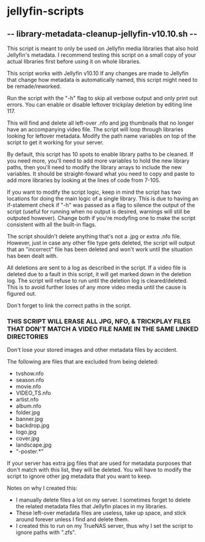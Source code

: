 # jellyfin-scripts

## -- library-metadata-cleanup-jellyfin-v10.10.sh --

This script is meant to only be used on Jellyfin media libraries that also hold Jellyfin's metadata.
I recommend testing this script on a small copy of your actual libraries first before using it on whole libraries.

This script works with Jellyfin v10.10
If any changes are made to Jellyfin that change how metadata is automatically named, this script might need to be remade/reworked.

Run the script with the "-h" flag to skip all verbose output and only print out errors.
You can enable or disable leftover trickplay deletion by editing line 117.

This will find and delete all left-over .nfo and jpg thumbnails that no longer have an accompanying video file.
The script will loop through libraries looking for leftover metadata. Modify the path name variables on top of the script to get it working for your server.

By default, this script has 10 spots to enable library paths to be cleaned. If you need more, you'll need to add more variables to hold the new library paths, then you'll need to modify the library arrays to include the new variables.
It should be straight-foward what you need to copy and paste to add more libraries by looking at the lines of code from 7-105.

If you want to modify the script logic, keep in mind the script has two locations for doing the main logic of a single library.
This is due to having an if-statement check if "-h" was passed as a flag to silence the output of the script (useful for running when no output is desired, warnings will still be outputed however).
Change both if you're modyfing one to make the script consistent with all the built-in flags.

The script shouldn't delete anything that's not a .jpg or extra .nfo file. However, just in case any other file type gets deleted, the script will output that an "incorrect" file has been deleted and won't work until the situation has been dealt with.

All deletions are sent to a log as described in the script.
If a video file is deleted due to a fault in this script, it will get marked down in the deletion log.
The script will refuse to run until the deletion log is cleared/deleted.
This is to avoid further loses of any more video media until the cause is figured out.

Don't forget to link the correct paths in the script.

### THIS SCRIPT WILL ERASE ALL JPG, NFO, & TRICKPLAY FILES THAT DON'T MATCH A VIDEO FILE NAME IN THE SAME LINKED DIRECTORIES

Don't lose your stored images and other metadata files by accident.

The following are files that are excluded from being deleted:

- tvshow.nfo
- season.nfo
- movie.nfo
- VIDEO_TS.nfo
- artist.nfo
- album.nfo
- folder.jpg
- banner.jpg
- backdrop.jpg
- logo.jpg
- cover.jpg
- landscape.jpg
- "-poster.*"

If your server has extra jpg files that are used for metadata purposes that don't match with this list, they will be deleted.
You will have to modify the script to ignore other jpg metadata that you want to keep.

Notes on why I created this:

- I manually delete files a lot on my server. I sometimes forget to delete the related metadata files that Jellyfin places in my libraries.
- These left-over metadata files are useless, take up space, and stick around forever unless I find and delete them.
- I created this to run on my TrueNAS server, thus why I set the script to ignore paths with ".zfs".
